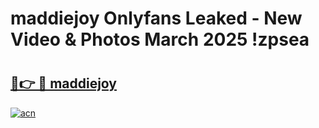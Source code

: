 # maddiejoy Onlyfans Leaked - New Video & Photos March 2025 !zpsea

# <h2><a href="https://nkr89o.iuczelnia.edu.pl?title=maddiejoy&ref=zpsea">🔗👉 🔴 maddiejoy</a></h2>

[![acn](https://github.com/user-attachments/assets/0f9c940e-d8b0-45ae-aac7-cd30a18b3e1c)](https://nkr89o.iuczelnia.edu.pl?title=maddiejoy&ref=zpsea)

